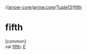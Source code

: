 //[arrow-core](../../../index.md)/[arrow.core](../index.md)/[Tuple13](index.md)/[fifth](fifth.md)

# fifth

[common]\
val [fifth](fifth.md): [E](index.md)
